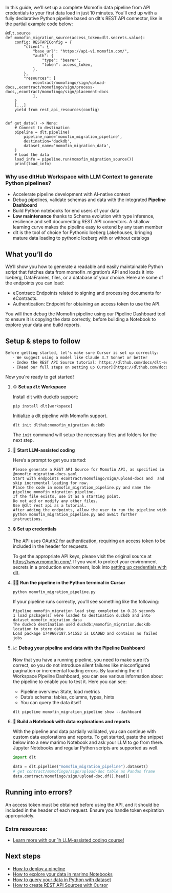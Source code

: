 In this guide, we'll set up a complete Momofin data pipeline from API credentials to your first data load in just 10 minutes. You'll end up with a fully declarative Python pipeline based on dlt's REST API connector, like in the partial example code below:

```python-outcome
@dlt.source
def momofin_migration_source(access_token=dlt.secrets.value):
    config: RESTAPIConfig = {
        "client": {
            "base_url": "https://api-v1.momofin.com/",
            "auth": {
                "type": "bearer",
                "token": access_token,
            },
        },
        "resources": [
            econtract/momofingo/sign/upload-docs,,econtract/momofingo/sign/process-docs,,econtract/momofingo/sign/placement-docs
            ],
    }
    [...]
    yield from rest_api_resources(config)


def get_data() -> None:
    # Connect to destination
    pipeline = dlt.pipeline(
        pipeline_name='momofin_migration_pipeline',
        destination='duckdb',
        dataset_name='momofin_migration_data', 
    )
    # Load the data
    load_info = pipeline.run(momofin_migration_source())
    print(load_info) 
```

### Why use dltHub Workspace with LLM Context to generate Python pipelines?

- Accelerate pipeline development with AI-native context
- Debug pipelines, validate schemas and data with the integrated **Pipeline Dashboard**
- Build Python notebooks for end users of your data
- **Low maintenance** thanks to Schema evolution with type inference, resilience and self documenting REST API connectors. A shallow learning curve makes the pipeline easy to extend by any team member
- dlt is the tool of choice for Pythonic Iceberg Lakehouses, bringing mature data loading to pythonic Iceberg with or without catalogs

## What you’ll do

We’ll show you how to generate a readable and easily maintainable Python script that fetches data from momofin_migration’s API and loads it into Iceberg, DataFrames, files, or a database of your choice. Here are some of the endpoints you can load:

- eContract: Endpoints related to signing and processing documents for eContracts.
- Authentication: Endpoint for obtaining an access token to use the API.

You will then debug the Momofin pipeline using our Pipeline Dashboard tool to ensure it is copying the data correctly, before building a Notebook to explore your data and build reports.

## Setup & steps to follow

```default
Before getting started, let's make sure Cursor is set up correctly:
   - We suggest using a model like Claude 3.7 Sonnet or better
   - Index the REST API Source tutorial: https://dlthub.com/docs/dlt-ecosystem/verified-sources/rest_api/ and add it to context as **@dlt rest api**
   - [Read our full steps on setting up Cursor](https://dlthub.com/docs/dlt-ecosystem/llm-tooling/cursor-restapi#23-configuring-cursor-with-documentation)
```

Now you're ready to get started!

1. ⚙️ **Set up `dlt` Workspace**
    
    Install dlt with duckdb support:
    ```shell
    pip install dlt[workspace]
    ```

    Initialize a dlt pipeline with Momofin support.
    ```shell
    dlt init dlthub:momofin_migration duckdb
    ```

    The `init` command will setup the necessary files and folders for the next step.
    
2. 🤠 **Start LLM-assisted coding**
    
    Here’s a prompt to get you started:
    
    ```prompt
    Please generate a REST API Source for Momofin API, as specified in @momofin_migration-docs.yaml 
    Start with endpoints econtract/momofingo/sign/upload-docs and  and skip incremental loading for now. 
    Place the code in momofin_migration_pipeline.py and name the pipeline momofin_migration_pipeline. 
    If the file exists, use it as a starting point. 
    Do not add or modify any other files. 
    Use @dlt rest api as a tutorial. 
    After adding the endpoints, allow the user to run the pipeline with python momofin_migration_pipeline.py and await further instructions.
    ```

    
3. 🔒 **Set up credentials** 
    
    The API uses OAuth2 for authentication, requiring an access token to be included in the header for requests.
    
    To get the appropriate API keys, please visit the original source at https://www.momofin.com/.
    If you want to protect your environment secrets in a production environment, look into [setting up credentials with dlt](https://dlthub.com/docs/walkthroughs/add_credentials).
    
4. 🏃‍♀️ **Run the pipeline in the Python terminal in Cursor**
    
    ```shell
    python momofin_migration_pipeline.py
    ```
    
    If your pipeline runs correctly, you’ll see something like the following:
    
    ```shell
    Pipeline momofin_migration load step completed in 0.26 seconds
    1 load package(s) were loaded to destination duckdb and into dataset momofin_migration_data
    The duckdb destination used duckdb:/momofin_migration.duckdb location to store data
    Load package 1749667187.541553 is LOADED and contains no failed jobs
    ```
    
5. 📈 **Debug your pipeline and data with the Pipeline Dashboard**

    Now that you have a running pipeline, you need to make sure it’s correct, so you do not introduce silent failures like misconfigured pagination or incremental loading errors. By launching the dlt Workspace Pipeline Dashboard, you can see various information about the pipeline to enable you to test it. Here you can see:
    - Pipeline overview: State, load metrics
    - Data’s schema: tables, columns, types, hints
    - You can query the data itself
    
    ```shell
    dlt pipeline momofin_migration_pipeline show --dashboard
    ```
    
6. 🐍 **Build a Notebook with data explorations and reports**

    With the pipeline and data partially validated, you can continue with custom data explorations and reports. To get started, paste the snippet below into a new marimo Notebook and ask your LLM to go from there. Jupyter Notebooks and regular Python scripts are supported as well.

    
    ```python
    import dlt

   data = dlt.pipeline("momofin_migration_pipeline").dataset()
   # get contract/momofingo/sign/upload-doc table as Pandas frame
   data.contract/momofingo/sign/upload-doc.df().head()
    ```

## Running into errors?

An access token must be obtained before using the API, and it should be included in the header of each request. Ensure you handle token expiration appropriately.

### Extra resources:

- [Learn more with our 1h LLM-assisted coding course!](https://www.youtube.com/watch?v=GGid70rnJuM)

## Next steps

- [How to deploy a pipeline](https://dlthub.com/docs/walkthroughs/deploy-a-pipeline)
- [How to explore your data in marimo Notebooks](https://dlthub.com/docs/general-usage/dataset-access/marimo)
- [How to query your data in Python with dataset](https://dlthub.com/docs/general-usage/dataset-access/dataset)
- [How to create REST API Sources with Cursor](https://dlthub.com/docs/dlt-ecosystem/llm-tooling/cursor-restapi)